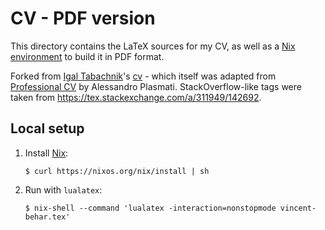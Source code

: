 # CV - PDF version

This directory contains the LaTeX sources for my CV, as well as a [Nix environment](https://nixos.org/nix/) to build it in PDF format.

Forked from [Igal Tabachnik](https://github.com/hmemcpy)'s [cv](https://github.com/hmemcpy/cv) - which itself was adapted from [Professional CV](https://www.sharelatex.com/templates/cv-or-resume/professional-cv) by Alessandro Plasmati. StackOverflow-like tags were taken from <https://tex.stackexchange.com/a/311949/142692>.

## Local setup

1. Install [Nix](https://nixos.org/nix/):

    ```
    $ curl https://nixos.org/nix/install | sh
    ```

2. Run with `lualatex`:

    ```
    $ nix-shell --command 'lualatex -interaction=nonstopmode vincent-behar.tex'
    ```
